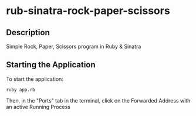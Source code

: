 # rub-sinatra-rock-paper-scissors

## Description
Simple Rock, Paper, Scissors program in Ruby & Sinatra

## Starting the Application
To start the application:
```
ruby app.rb
```
Then, in the "Ports" tab in the terminal, click on the Forwarded Address with an active Running Process
